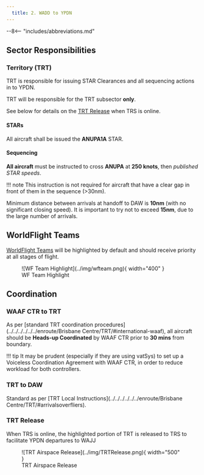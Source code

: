 ```yaml
---
  title: 2. WADD to YPDN
---
```


--8<-- "includes/abbreviations.md"

## Sector Responsibilities
### Territory (TRT)
TRT is responsible for issuing STAR Clearances and all sequencing actions in to YPDN.

TRT will be responsible for the TRT subsector **only**.

See below for details on the [TRT Release](#trt-release) when TRS is online.

#### STARs
All aircraft shall be issued the **ANUPA1A** STAR.  

#### Sequencing
**All aircraft** must be instructed to cross **ANUPA** at **250 knots**, then *published STAR speeds*.

!!! note
    This instruction is not required for aircraft that have a clear gap in front of them in the sequence (>30nm).

Minimum distance between arrivals at handoff to DAW is **10nm** (with no significant closing speed). It is important to try not to exceed **15nm**, due to the large number of arrivals.

## WorldFlight Teams
[WorldFlight Teams](../../../../#official-team-callsigns) will be highlighted by default and should receive priority at all stages of flight.

<figure markdown>
![WF Team Highlight](../img/wfteam.png){ width="400" }
<figcaption>WF Team Highlight</figcaption>
</figure>

## Coordination
### WAAF CTR to TRT
As per [standard TRT coordination procedures](../../../../../../enroute/Brisbane Centre/TRT/#international-waaf), all aircraft should be **Heads-up Coordinated** by WAAF CTR prior to **30 mins** from boundary.

!!! tip
    It may be prudent (especially if they are using vatSys) to set up a Voiceless Coordination Agreement with WAAF CTR, in order to reduce workload for both controllers.

### TRT to DAW
Standard as per [TRT Local Instructions](../../../../../../enroute/Brisbane Centre/TRT/#arrivalsoverfliers).

### TRT Release
When TRS is online, the highlighted portion of TRT is released to TRS to facilitate YPDN departures to WAJJ

<figure markdown>
![TRT Airspace Release](../img/TRTRelease.png){ width="500" }
<figcaption>TRT Airspace Release</figcaption>
</figure>
